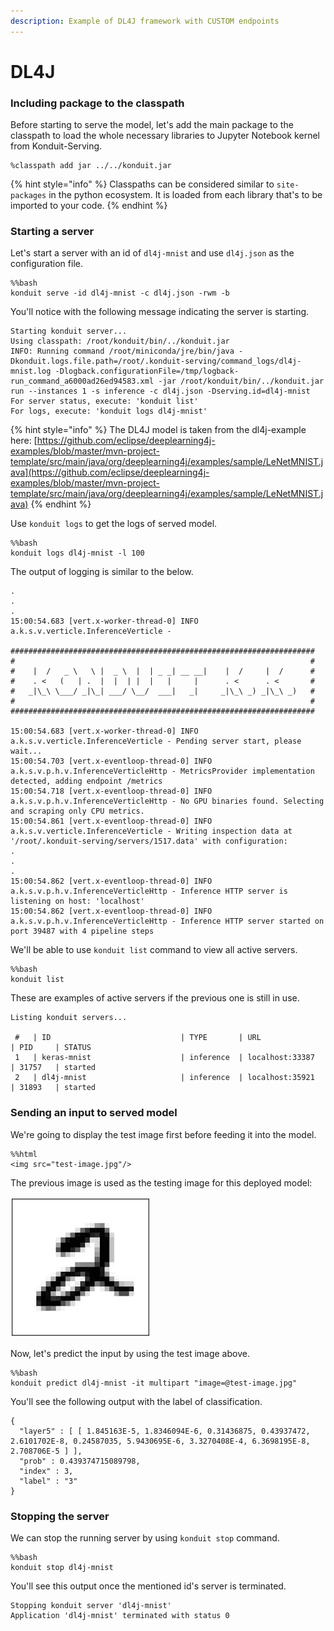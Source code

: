 ```yaml
---
description: Example of DL4J framework with CUSTOM endpoints
---
```


# DL4J

### Including package to the classpath

Before starting to serve the model, let's add the main package to the classpath to load the whole necessary libraries to Jupyter Notebook kernel from Konduit-Serving.

```text
%classpath add jar ../../konduit.jar
```

{% hint style="info" %}
Classpaths can be considered similar to `site-packages` in the python ecosystem. It is loaded from each library that's to be imported to your code.
{% endhint %}

### Starting a server <a id="Model-Link"></a>

Let's start a server with an id of `dl4j-mnist` and use `dl4j.json` as the configuration file.

```text
%%bash
konduit serve -id dl4j-mnist -c dl4j.json -rwm -b
```

You'll notice with the following message indicating the server is starting.

```text
Starting konduit server...
Using classpath: /root/konduit/bin/../konduit.jar
INFO: Running command /root/miniconda/jre/bin/java -Dkonduit.logs.file.path=/root/.konduit-serving/command_logs/dl4j-mnist.log -Dlogback.configurationFile=/tmp/logback-run_command_a6000ad26ed94583.xml -jar /root/konduit/bin/../konduit.jar run --instances 1 -s inference -c dl4j.json -Dserving.id=dl4j-mnist
For server status, execute: 'konduit list'
For logs, execute: 'konduit logs dl4j-mnist'

```

{% hint style="info" %}
The DL4J model is taken from the dl4j-example here: [https://github.com/eclipse/deeplearning4j-examples/blob/master/mvn-project-template/src/main/java/org/deeplearning4j/examples/sample/LeNetMNIST.java](https://github.com/eclipse/deeplearning4j-examples/blob/master/mvn-project-template/src/main/java/org/deeplearning4j/examples/sample/LeNetMNIST.java)
{% endhint %}

Use `konduit logs` to get the logs of served model.

```text
%%bash
konduit logs dl4j-mnist -l 100
```

The output of logging is similar to the below.

```text
.
.
.
15:00:54.683 [vert.x-worker-thread-0] INFO  a.k.s.v.verticle.InferenceVerticle - 

####################################################################
#                                                                  #
#    |  /   _ \   \ |  _ \  |  | _ _| __ __|    |  /     |  /      #
#    . <   (   | .  |  |  | |  |   |     |      . <      . <       #
#   _|\_\ \___/ _|\_| ___/ \__/  ___|   _|     _|\_\ _) _|\_\ _)   #
#                                                                  #
####################################################################

15:00:54.683 [vert.x-worker-thread-0] INFO  a.k.s.v.verticle.InferenceVerticle - Pending server start, please wait...
15:00:54.703 [vert.x-eventloop-thread-0] INFO  a.k.s.v.p.h.v.InferenceVerticleHttp - MetricsProvider implementation detected, adding endpoint /metrics
15:00:54.718 [vert.x-eventloop-thread-0] INFO  a.k.s.v.p.h.v.InferenceVerticleHttp - No GPU binaries found. Selecting and scraping only CPU metrics.
15:00:54.861 [vert.x-eventloop-thread-0] INFO  a.k.s.v.verticle.InferenceVerticle - Writing inspection data at '/root/.konduit-serving/servers/1517.data' with configuration: 
.
.
.
15:00:54.862 [vert.x-eventloop-thread-0] INFO  a.k.s.v.p.h.v.InferenceVerticleHttp - Inference HTTP server is listening on host: 'localhost'
15:00:54.862 [vert.x-eventloop-thread-0] INFO  a.k.s.v.p.h.v.InferenceVerticleHttp - Inference HTTP server started on port 39487 with 4 pipeline steps
```

We'll be able to use `konduit list` command to view all active servers.

```text
%%bash
konduit list
```

These are examples of active servers if the previous one is still in use. 

```text
Listing konduit servers...

 #   | ID                             | TYPE       | URL                  | PID     | STATUS     
 1   | keras-mnist                    | inference  | localhost:33387      | 31757   | started    
 2   | dl4j-mnist                     | inference  | localhost:35921      | 31893   | started  
```

### Sending an input to served model

We're going to display the test image first before feeding it into the model.

```text
%%html
<img src="test-image.jpg"/>
```

The previous image is used as the testing image for this deployed model:

![](../../.gitbook/assets/test-image.jpg)

Now, let's predict the input by using the test image above.

```text
%%bash
konduit predict dl4j-mnist -it multipart "image=@test-image.jpg"
```

You'll see the following output with the label of classification.

```text
{
  "layer5" : [ [ 1.845163E-5, 1.8346094E-6, 0.31436875, 0.43937472, 2.6101702E-8, 0.24587035, 5.9430695E-6, 3.3270408E-4, 6.3698195E-8, 2.708706E-5 ] ],
  "prob" : 0.439374715089798,
  "index" : 3,
  "label" : "3"
}
```

### Stopping the server

We can stop the running server by using `konduit stop` command.

```text
%%bash
konduit stop dl4j-mnist
```

You'll see this output once the mentioned id's server is terminated. 

```text
Stopping konduit server 'dl4j-mnist'
Application 'dl4j-mnist' terminated with status 0
```

